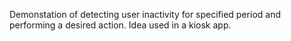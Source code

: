 Demonstation of detecting user inactivity for specified period and performing a desired action. Idea used in a kiosk app.
